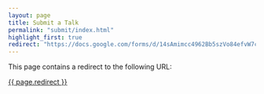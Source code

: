 ```yaml
---
layout: page
title: Submit a Talk
permalink: "submit/index.html"
highlight_first: true
redirect: "https://docs.google.com/forms/d/14sAmimcc4962Bb5szVo84efvW7cb_JsF9650YaYp4rw/viewform"
---
```


This page contains a redirect to the following URL:

<a href="{{ page.redirect }}">{{ page.redirect }}</a>
